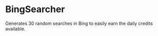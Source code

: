 BingSearcher
============

Generates 30 random searches in Bing to easily earn the daily credits available.

